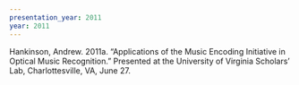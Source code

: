 ```yaml
---
presentation_year: 2011
year: 2011
---
```


Hankinson, Andrew. 2011a. “Applications of the Music Encoding Initiative in Optical Music Recognition.” Presented at the University of Virginia Scholars’ Lab, Charlottesville, VA, June 27.